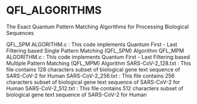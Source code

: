 # QFL_ALGORITHMS
The Exact Quantum Pattern Matching Algorithms for Processing Biological Sequences

QFL_SPM ALGORITHM.c : This code implements Quantum First - Last Filtering based Single Pattern Matching (QFL_SPM) Algorithm
QFL_MPM ALGORITHM.c : This code implements Quantum First - Last Filtering based Multiple Pattern Matching (QFL_MPM) Algorithm
SARS-CoV-2_128.txt  : This file contains 128 characters subset of biological gene text sequence of SARS-CoV-2 for Human
SARS-CoV-2_256.txt  : This file contains 256 characters subset of biological gene text sequence of SARS-CoV-2 for Human
SARS-CoV-2_512.txt  : This file contains 512 characters subset of biological gene text sequence of SARS-CoV-2 for Human
